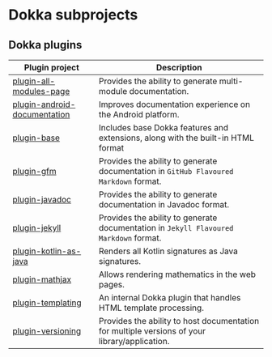 # Dokka subprojects

## Dokka plugins

| Plugin project                                               | Description                                                                                   |
|--------------------------------------------------------------|-----------------------------------------------------------------------------------------------|
| [plugin-all-modules-page](plugin-all-modules-page)           | Provides the ability to generate multi-module documentation.                                  |
| [plugin-android-documentation](plugin-android-documentation) | Improves documentation experience on the Android platform.                                    |
| [plugin-base](plugin-base)                                   | Includes base Dokka features and extensions, along with the built-in HTML format              |
| [plugin-gfm](plugin-gfm)                                     | Provides the ability to generate documentation in `GitHub Flavoured Markdown` format.         |
| [plugin-javadoc](plugin-javadoc)                             | Provides the ability to generate documentation in Javadoc format.                             |
| [plugin-jekyll](plugin-jekyll)                               | Provides the ability to generate documentation in `Jekyll Flavoured Markdown` format.         |
| [plugin-kotlin-as-java](plugin-kotlin-as-java)               | Renders all Kotlin signatures as Java signatures.                                             |
| [plugin-mathjax](plugin-mathjax)                             | Allows rendering mathematics in the web pages.                                                |
| [plugin-templating](plugin-templating)                       | An internal Dokka plugin that handles HTML template processing.                               |
| [plugin-versioning](plugin-versioning)                       | Provides the ability to host documentation for multiple versions of your library/application. |
